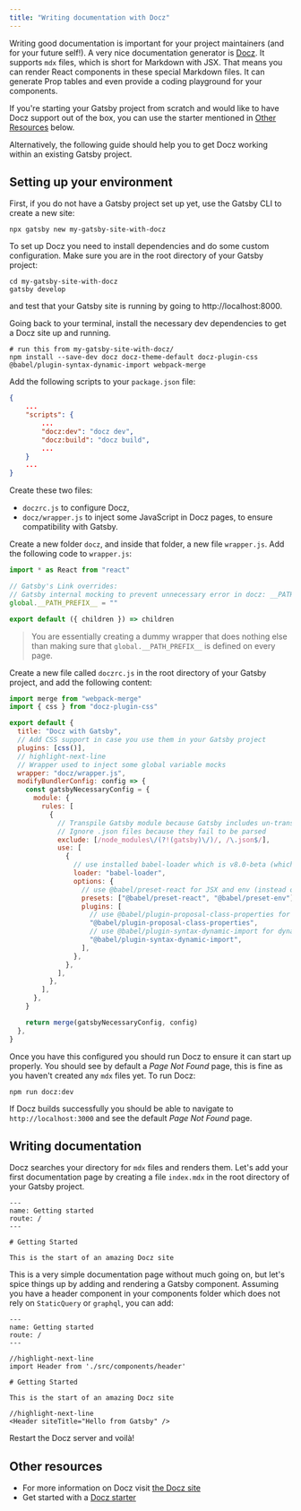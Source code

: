 ```yaml
---
title: "Writing documentation with Docz"
---
```


Writing good documentation is important for your project maintainers (and for your future self!). A very nice documentation generator is [Docz](https://www.docz.site). It supports `mdx` files, which is short for Markdown with JSX. That means you can render React components in these special Markdown files. It can generate Prop tables and even provide a coding playground for your components.

If you're starting your Gatsby project from scratch and would like to have Docz support out of the box, you can use the starter mentioned in [Other Resources](#other-resources) below.

Alternatively, the following guide should help you to get Docz working within an existing Gatsby project.

## Setting up your environment

First, if you do not have a Gatsby project set up yet, use the Gatsby CLI to create a new site:

```shell
npx gatsby new my-gatsby-site-with-docz
```

To set up Docz you need to install dependencies and do some custom configuration. Make sure you are in the root directory of your Gatsby project:

```shell
cd my-gatsby-site-with-docz
gatsby develop
```

and test that your Gatsby site is running by going to http://localhost:8000.

Going back to your terminal, install the necessary dev dependencies to get a Docz site up and running.

```shell
# run this from my-gatsby-site-with-docz/
npm install --save-dev docz docz-theme-default docz-plugin-css @babel/plugin-syntax-dynamic-import webpack-merge
```

Add the following scripts to your `package.json` file:

```json:title=package.json
{
    ...
    "scripts": {
        ...
        "docz:dev": "docz dev",
        "docz:build": "docz build",
        ...
    }
    ...
}
```

Create these two files:

- `doczrc.js` to configure Docz,
- `docz/wrapper.js` to inject some JavaScript in Docz pages, to ensure compatibility with Gatsby.

Create a new folder `docz`, and inside that folder, a new file `wrapper.js`. Add the following code to `wrapper.js`:

```js:title=docz/wrapper.js
import * as React from "react"

// Gatsby's Link overrides:
// Gatsby internal mocking to prevent unnecessary error in docz: __PATH_PREFIX__ is not defined
global.__PATH_PREFIX__ = ""

export default ({ children }) => children
```

> You are essentially creating a dummy wrapper that does nothing else than making sure that `global.__PATH_PREFIX__` is defined on every page.

Create a new file called `doczrc.js` in the root directory of your Gatsby project, and add the following content:

```js:title=doczrc.js
import merge from "webpack-merge"
import { css } from "docz-plugin-css"

export default {
  title: "Docz with Gatsby",
  // Add CSS support in case you use them in your Gatsby project
  plugins: [css()],
  // highlight-next-line
  // Wrapper used to inject some global variable mocks
  wrapper: "docz/wrapper.js",
  modifyBundlerConfig: config => {
    const gatsbyNecessaryConfig = {
      module: {
        rules: [
          {
            // Transpile Gatsby module because Gatsby includes un-transpiled ES6 code.
            // Ignore .json files because they fail to be parsed
            exclude: [/node_modules\/(?!(gatsby)\/)/, /\.json$/],
            use: [
              {
                // use installed babel-loader which is v8.0-beta (which is meant to work with @babel/core@7)
                loader: "babel-loader",
                options: {
                  // use @babel/preset-react for JSX and env (instead of staged presets)
                  presets: ["@babel/preset-react", "@babel/preset-env"],
                  plugins: [
                    // use @babel/plugin-proposal-class-properties for class arrow functions
                    "@babel/plugin-proposal-class-properties",
                    // use @babel/plugin-syntax-dynamic-import for dynamic import support
                    "@babel/plugin-syntax-dynamic-import",
                  ],
                },
              },
            ],
          },
        ],
      },
    }

    return merge(gatsbyNecessaryConfig, config)
  },
}
```

Once you have this configured you should run Docz to ensure it can start up properly. You should see by default a _Page Not Found_ page, this is fine as you haven't created any `mdx` files yet. To run Docz:

```shell
npm run docz:dev
```

If Docz builds successfully you should be able to navigate to `http://localhost:3000` and see the default _Page Not Found_ page.

## Writing documentation

Docz searches your directory for `mdx` files and renders them. Let's add your first documentation page by creating a file `index.mdx` in the root directory of your Gatsby project.

```mdx:title=index.mdx
---
name: Getting started
route: /
---

# Getting Started

This is the start of an amazing Docz site
```

This is a very simple documentation page without much going on, but let's spice things up by adding and rendering a Gatsby component. Assuming you have a header component in your components folder which does not rely on `StaticQuery` or `graphql`, you can add:

```mdx:title=index.mdx
---
name: Getting started
route: /
---

//highlight-next-line
import Header from './src/components/header'

# Getting Started

This is the start of an amazing Docz site

//highlight-next-line
<Header siteTitle="Hello from Gatsby" />
```

Restart the Docz server and voilà!

## Other resources

- For more information on Docz visit [the Docz site](https://docz.site/)
- Get started with a [Docz starter](https://github.com/RobinCsl/gatsby-starter-docz)
